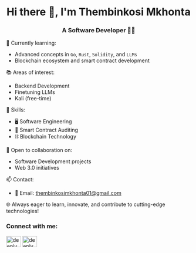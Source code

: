 <h1 align="center">Hi there 👋, I'm Thembinkosi Mkhonta</h1>
<h3 align="center">A Software Developer 👨‍💻</h3>
<!-- 
- 🌱 I’m learning advanced concepts using `Go`,`Rust`, `Solidity` and `LLMs`.
- 🌱 I'm also interested in learning the Blockchain ecosystem with a great understanding of smart contracts with `Solidity`.
- 🌱 I currently have a great understanding of `Smart Contract Auditing` to ensure protocols are safe to use before deployment.
- 👯 I’m looking to collaborate on any Software Development projects and Web 3.0 projects.
- 📫 How to reach me: thembinkosimkhonta01@gmail.com -->

🌱 Currently learning:
   - Advanced concepts in `Go`, `Rust`, `Solidity`, and `LLMs`
   - Blockchain ecosystem and smart contract development

📚 Areas of interest:
   - Backend Development
   - Finetuning LLMs
   - Kali (free-time)

💼 Skills:
   - 🖥️ Software Engineering
   - 🔐 Smart Contract Auditing
   - ⛓️ Blockchain Technology

👥 Open to collaboration on:
   - Software Development projects
   - Web 3.0 initiatives

📫 Contact:
   - 📧 Email: thembinkosimkhonta01@gmail.com

🌐 Always eager to learn, innovate, and contribute to cutting-edge technologies!

<h3 align="left">Connect with me:</h3>
<p align="left">
<a href="https://x.com/thembinkosi_rs" target="blank"><img align="center" src="https://raw.githubusercontent.com/rahuldkjain/github-profile-readme-generator/master/src/images/icons/Social/twitter.svg" alt="deepjyo79836591" height="30" width="40" /></a>
<a href="https://www.linkedin.com/in/thembinkosi-mkhonta-b19812213/" target="blank"><img align="center" src="https://raw.githubusercontent.com/rahuldkjain/github-profile-readme-generator/master/src/images/icons/Social/linked-in-alt.svg" alt="deepjyoti-sarmah-539b96202" height="30" width="40" /></a>
</p>